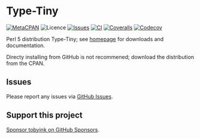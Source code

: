 # Type-Tiny

[![MetaCPAN](https://img.shields.io/cpan/v/Type-Tiny.svg)](https://metacpan.org/release/Type-Tiny)
![Licence](https://img.shields.io/cpan/l/Type-Tiny)
[![Issues](https://img.shields.io/github/issues/tobyink/p5-type-tiny)](https://github.com/tobyink/p5-type-tiny/issues)
[![CI](https://github.com/tobyink/p5-type-tiny/workflows/CI/badge.svg)](https://github.com/tobyink/p5-type-tiny/actions)
[![Coveralls](https://coveralls.io/repos/tobyink/p5-type-tiny/badge.svg?branch=master&amp;service=github)](https://coveralls.io/github/tobyink/p5-type-tiny)
[![Codecov](https://codecov.io/gh/tobyink/p5-type-tiny/branch/master/graph/badge.svg)](https://codecov.io/gh/tobyink/p5-type-tiny)

Perl 5 distribution Type-Tiny; see [homepage](https://typetiny.toby.ink/)
for downloads and documentation.

Directy installing from GitHub is not recommened; download the distribution
from the CPAN.

## Issues

Please report any issues via [GitHub Issues](https://github.com/tobyink/p5-type-tiny/issues).

## Support this project

[Sponsor tobyink on GitHub Sponsors](https://github.com/sponsors/tobyink).
